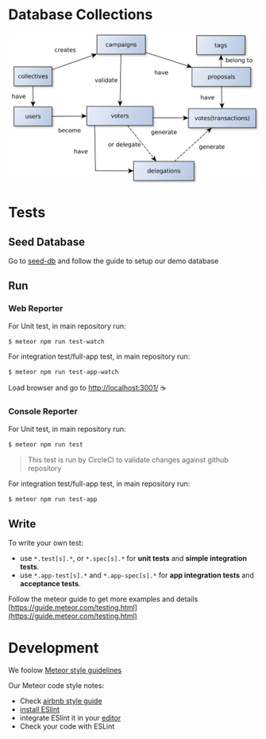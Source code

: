 # Database Collections
<img src="img/collections.jpg" width="800" title="DB Collections">

# Tests
## Seed Database
Go to [seed-db](seed-db/readme.md) and follow the guide to setup our demo database 

## Run
### Web Reporter
For Unit test, in main repository run:

```sh
$ meteor npm run test-watch
```

For integration test/full-app test, in main repository run:
```sh
$ meteor npm run test-app-watch
```

Load browser and go to [http://localhost:3001/](http://localhost:3001/) ☕️

### Console Reporter
For Unit test, in main repository run:

```sh
$ meteor npm run test
```
> This test is run by CircleCI to validate changes against github repository

For integration test/full-app test, in main repository run:
```sh
$ meteor npm run test-app
```


## Write
To write your own test:

* use `*.test[s].*`, or `*.spec[s].*` for **unit tests** and **simple integration tests**.
* use `*.app-test[s].*` and `*.app-spec[s].*` for **app integration tests**  and **acceptance tests**.

Follow the meteor guide to get more examples and details [https://guide.meteor.com/testing.html](https://guide.meteor.com/testing.html)

# Development

We foolow [Meteor style guidelines](https://guide.meteor.com/code-style.html)

Our Meteor code style notes:
* Check [airbnb style guide](https://github.com/airbnb/javascript)
* [install ESlint](https://guide.meteor.com/code-style.html#eslint-installing)
* integrate ESlint it in your [editor](https://guide.meteor.com/code-style.html#eslint-editor)
* Check your code with ESLint

